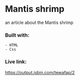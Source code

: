 # Mantis shrimp

an article about the Mantis shrimp

### Built with:

	- HTML
	- Css

### Live link:
https://output.jsbin.com/tewafap/2